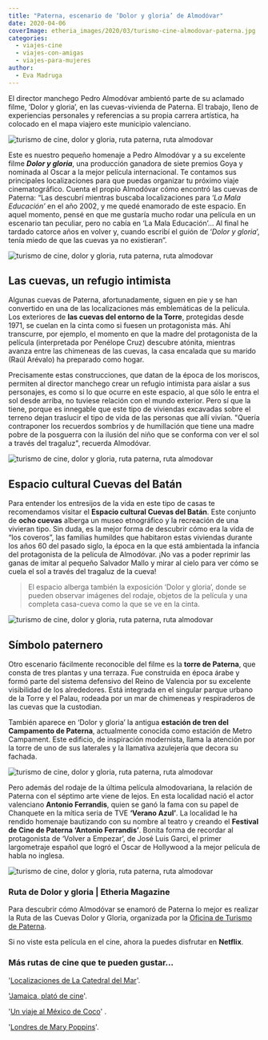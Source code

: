 ```yaml
---
title: "Paterna, escenario de ‘Dolor y gloria’ de Almodóvar"
date: 2020-04-06
coverImage: etheria_images/2020/03/turismo-cine-almodovar-paterna.jpg
categories: 
  - viajes-cine
  - viajes-con-amigas
  - viajes-para-mujeres
author: 
  - Eva Madruga
---
```


El director manchego Pedro Almodóvar ambientó parte de su aclamado filme, ‘Dolor y gloria’, en las cuevas-vivienda de Paterna. El trabajo, lleno de experiencias personales y referencias a su propia carrera artística, ha colocado en el mapa viajero este municipio valenciano.

  

![turismo de cine, dolor y gloria, ruta paterna, ruta almodovar](etheria_images/2020/03/turismo-cine-almodovar-torre-900x675.jpg "Localización junto a la torre de Paterna. © O.T. Paterna")

Este es nuestro pequeño homenaje a Pedro Almodóvar y a su excelente filme _**Dolor y 
gloria**_, una producción ganadora de siete premios Goya y nominada al Oscar a la mejor 
película internacional. Te contamos sus principales localizaciones para que puedas 
organizar tu próximo viaje cinematográfico. Cuenta el propio Almodóvar cómo encontró las 
cuevas de Paterna: “Las descubrí mientras buscaba localizaciones para ‘_La Mala 
Educación’_ en el año 2002, y me quedé enamorado de este espacio. En aquel momento, 
pensé en que me gustaría mucho rodar una película en un escenario tan peculiar, pero no 
cabía en ‘La Mala Educación’… Al final he tardado catorce años en volver y, cuando 
escribí el guión de ‘_Dolor y gloria_’, tenía miedo de que las cuevas ya no existieran”. 

![turismo de cine, dolor y gloria, ruta paterna, ruta almodovar](etheria_images/2020/03/turismo-cine-almodovar-dolor-gloria-900x607.jpg "Localización de 'Dolor y gloria' en Paterna. © O.T. Paterna")

## Las cuevas, un refugio intimista

Algunas cuevas de Paterna, afortunadamente, siguen en pie y se han convertido en una de 
las localizaciones más emblemáticas de la película. Los exteriores de **las cuevas del 
entorno de la Torre**, protegidas desde 1971, se cuelan en la cinta como si fuesen un 
protagonista más. Ahí transcurre, por ejemplo, el momento en que la madre del 
protagonista de la película (interpretada por Penélope Cruz) descubre atónita, mientras 
avanza entre las chimeneas de las cuevas, la casa encalada que su marido (Raúl Arévalo) 
ha preparado como hogar. 

Precisamente estas construcciones, que datan de la época de los moriscos, permiten al 
director manchego crear un refugio intimista para aislar a sus personajes, es como si lo 
que ocurre en este espacio, al que sólo le entra el sol desde arriba, no tuviese 
relación con el mundo exterior. Pero sí que la tiene, porque es innegable que este tipo 
de viviendas excavadas sobre el terreno dejan traslucir el tipo de vida de las personas 
que allí vivían. "Quería contraponer los recuerdos sombríos y de humillación que tiene 
una madre pobre de la posguerra con la ilusión del niño que se conforma con ver el sol a 
través del tragaluz", recuerda Almodóvar. 

![turismo de cine, dolor y gloria, ruta paterna, ruta almodovar](etheria_images/2020/03/turismo-cine-almodovar-paterna-900x544.jpg "Tragaluz de una casa cueva. © El Deseo")

## Espacio cultural Cuevas del Batán

Para entender los entresijos de la vida en este tipo de casas te recomendamos visitar el 
**Espacio cultural Cuevas del Batán**. Este conjunto de **ocho cuevas** alberga un museo 
etnográfico y la recreación de una vivieran tipo. Sin duda, es la mejor forma de 
descubrir cómo era la vida de “los coveros”, las familias humildes que habitaron estas 
viviendas durante los años 60 del pasado siglo, la época en la que está ambientada la 
infancia del protagonista de la película de Almodóvar. ¡No vas a poder reprimir las 
ganas de imitar al pequeño Salvador Mallo y mirar al cielo para ver cómo se cuela el sol 
a través del tragaluz de la cueva! 

> El espacio alberga también la exposición ‘Dolor y gloria’, donde se pueden observar 
> imágenes del rodaje, objetos de la película y una completa casa-cueva como la que se ve 
> en la cinta. 

![turismo de cine, dolor y gloria, ruta paterna, ruta almodovar](etheria_images/2020/03/turismo-cine-cuevas-paterna-900x496.jpg "Localizaciones de la ruta 'Dolor y gloria'. © Turismo de Paterna")

## Símbolo paternero

Otro escenario fácilmente reconocible del filme es la **torre de Paterna**, que consta 
de tres plantas y una terraza. Fue construida en época árabe y formó parte del sistema 
defensivo del Reino de Valencia por su excelente visibilidad de los alrededores. Está 
integrada en el singular parque urbano de la Torre y el Palau, rodeada por un mar de 
chimeneas y respiraderos de las cuevas que la custodian. 

También aparece en ‘Dolor y gloria’ la antigua **estación de tren del Campamento de 
Paterna**, actualmente conocida como estación de Metro Campament. Este edificio, de 
inspiración modernista, llama la atención por la torre de uno de sus laterales y la 
llamativa azulejería que decora su fachada. 

![turismo de cine, dolor y gloria, ruta paterna, ruta almodovar](etheria_images/2020/03/turismo-cine-almodovar-estacion-campamento.jpg "Estación Campamento de Paterna. © O.T. Paterna")

Pero además del rodaje de la última película almodovariana, la relación de Paterna con 
el séptimo arte viene de lejos. En esta localidad nació el actor valenciano **Antonio 
Ferrandis**, quien se ganó la fama con su papel de Chanquete en la mítica seria de TVE 
**‘Verano Azul’**. La localidad le ha rendido homenaje bautizando con su nombre al 
teatro y creando el **Festival de Cine de Paterna ‘Antonio Ferrandis’**. Bonita forma de 
recordar al protagonista de ‘Volver a Empezar’, de José Luis Garci, el primer 
largometraje español que logró el Oscar de Hollywood a la mejor película de habla no 
inglesa. 

![turismo de cine, dolor y gloria, ruta paterna, ruta almodovar](etheria_images/2020/03/cartel-dolor-gloria-900x875.jpg "Cartel de 'Dolor y Gloria' dedicado por Pedro Almodóvar. © O.T. Paterna")

### Ruta de Dolor y gloria | Etheria Magazine

Para descubrir cómo Almodóvar se enamoró de Paterna lo mejor es realizar la Ruta de las 
Cuevas Dolor y Gloria, organizada por la [Oficina de Turismo de 
Paterna](https://www.paterna.es/es/conoce-paterna/turismo.html). 

Si no viste esta película en el cine, ahora la puedes disfrutar en **Netflix**. 

### Más rutas de cine que te pueden gustar...

'[Localizaciones de La Catedral del 
Mar](https://etheriamagazine.com/2018/08/01/turismo-de-cine-catedral-del-mar/)'. 

'[Jamaica, plató de 
cine](https://etheriamagazine.com/2019/03/15/jamaica-turismo-viajes-de-cine/)'. 

'[Un viaje al México de 
Coco](https://etheriamagazine.com/2018/05/28/en-el-mexico-de-coco/)' . 

'[Londres de Mary 
Poppins](https://etheriamagazine.com/2019/01/22/viajes-cine-londres-de-mary-poppins/)'.
